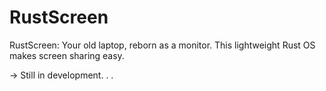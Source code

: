 # RustScreen
RustScreen: Your old laptop, reborn as a monitor. This lightweight Rust OS makes screen sharing easy.

-> Still in development. . .
